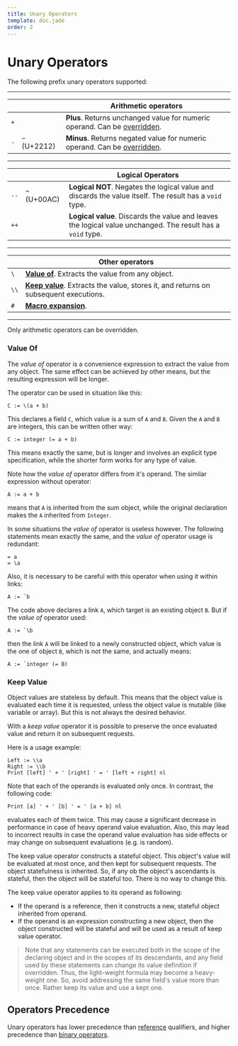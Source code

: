 ```yaml
---
title: Unary Operators
template: doc.jade
order: 2
---
```


Unary Operators
===============
<!--
Copyright (C) 2010-2013 Ruslan Lopatin.
Permission is granted to copy, distribute and/or modify this document
under the terms of the GNU Free Documentation License, Version 1.3
or any later version published by the Free Software Foundation;
with no Invariant Sections, no Front-Cover Texts, and no Back-Cover Texts.
A copy of the license is included in the section entitled "GNU
Free Documentation License".
-->

The following prefix unary operators supported:

---------------------

|      |              | Arithmetic operators
|------|--------------|----------------------
| `+`  |              | **Plus**. Returns unchanged value for numeric operand. Can be [overridden][].
| `-`  | `−` (U+2212) | **Minus**. Returns negated value for numeric operand. Can be [overridden][].

---------------------

|      |              | Logical Operators
|------|--------------|----------------------
| `--` | `¬` (U+00AC) | **Logical NOT**. Negates the logical value and discards the value itself. The result has a `void` type.
| `++` |              | **Logical value**. Discards the value and leaves the logical value unchanged. The result has a `void` type.

---------------------

|      | Other operators
|------|-----------------
| `\`  | **[Value of][]**. Extracts the value from any object.
| `\\` | **[Keep value][]**. Extracts the value, stores it, and returns on subsequent executions.
| `#`  | **[Macro expansion][]**.

[overridden]:      ../phrases/operators.html#unary_operators
[Value of]:        #valuje_of
[Keep value]:      #keep_value
[Macro expansion]: ../core/macros.html#macro_expansion

---------------------

Only arithmetic operators can be overridden.


### Value Of ###

The _value of_ operator is a convenience expression to extract the value from
any object. The same effect can be achieved by other means, but the resulting
expression will be longer.

The operator can be used in situation like this:
```o42a
C := \(a + b)
```

This declares a field `C`, which value is a sum of `A` and `B`.
Given the `A` and `B` are integers, this can be written other way:
```o42a
C := integer (= a + b)
```

This means exactly the same, but is longer and involves an explicit type
specification, while the shorter form works for any type of value.

Note how the _value of_ operator differs from it's operand. The similar
expression without operator:
```o42a
A := a + b
```

means that `A` is inherited from the sum object, while the original declaration
makes the `A` inherited from `Integer`.

In some situations the _value of_ operator is useless however. The following
statements mean exactly the same, and the _value of_ operator usage is
redundant:
```o42a
= a
= \a
```

Also, it is necessary to be careful with this operator when using it within
links:
```o42a
A := `b
```

The code above declares a link `A`, which target is an existing object `B`.
But if the _value of_ operator used:
```o42a
A := `\b
```

then the link `A` will be linked to a newly constructed object, which value is
the one of object `B`, which is not the same, and actually means:
```o42a
A := `integer (= B)
```

### Keep Value ###

Object values are stateless by default. This means that the object value is
evaluated each time it is requested, unless the object value is mutable (like
variable or array). But this is not always the desired behavior.

With a _keep value_ operator it is possible to preserve the once evaluated value
and return it on subsequent requests.

Here is a usage example:
```o42a
Left := \\a
Right := \\b
Print [left] ' + ' [right] ' = ' [left + right] nl
```

Note that each of the operands is evaluated only once. In contrast, the
following code:
```o42a
Print [a] ' + ' [b] ' = ' [a + b] nl
```

evaluates each of them twice. This may cause a significant decrease in
performance in case of heavy operand value evaluation. Also, this may lead to
incorrect results in case the operand value evaluation has side effects or may
change on subsequent evaluations (e.g. is random).

The keep value operator constructs a stateful object. This object's value will
be evaluated at most once, and then kept for subsequent requests. The object
statefulness is inherited. So, if any ob the object's ascendants is stateful,
then the object will be stateful too. There is no way to change this.

The keep value operator applies to its operand as following:

- If the operand is a reference, then it constructs a new, stateful object
  inherited from operand.
- If the operand is an expression constructing a new object, then the object
  constructed will be stateful and will be used as a result of keep value
  operator.

> Note that any statements can be executed both in the scope of the declaring
> object and in the scopes of its descendants, and any field used by these
> statements can change its value definition if overridden. Thus, the
> light-weight formula may become a heavy-weight one. So, avoid addressing the
> same field's value more than once. Rather keep its value and use a kept one.


Operators Precedence
--------------------

Unary operators has lower precedence than [reference](references.html)
qualifiers, and higher precedence than [binary operators](binary.html).
